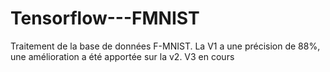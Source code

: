 # Tensorflow---FMNIST
Traitement de la base de données F-MNIST. La V1 a une précision de 88%, une amélioration a été apportée sur la v2.
V3 en cours
